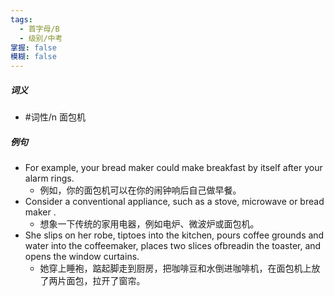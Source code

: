 ```yaml
---
tags:
  - 首字母/B
  - 级别/中考
掌握: false
模糊: false
---
```

##### 词义
- #词性/n  面包机
##### 例句
- For example, your bread maker could make breakfast by itself after your alarm rings.
	- 例如，你的面包机可以在你的闹钟响后自己做早餐。
- Consider a conventional appliance, such as a stove, microwave or bread maker .
	- 想象一下传统的家用电器，例如电炉、微波炉或面包机。
- She slips on her robe, tiptoes into the kitchen, pours coffee grounds and water into the coffeemaker, places two slices ofbreadin the toaster, and opens the window curtains.
	- 她穿上睡袍，踮起脚走到厨房，把咖啡豆和水倒进咖啡机，在面包机上放了两片面包，拉开了窗帘。
